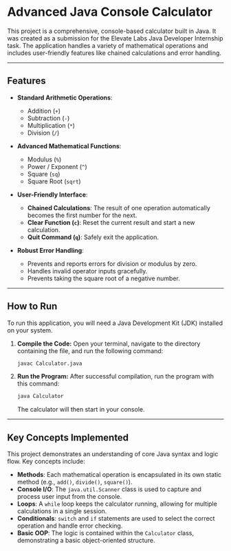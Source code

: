 # Advanced Java Console Calculator

This project is a comprehensive, console-based calculator built in Java. It was created as a submission for the Elevate Labs Java Developer Internship task. The application handles a variety of mathematical operations and includes user-friendly features like chained calculations and error handling.

---

## Features

* **Standard Arithmetic Operations**:
    * Addition (`+`)
    * Subtraction (`-`)
    * Multiplication (`*`)
    * Division (`/`)

* **Advanced Mathematical Functions**:
    * Modulus (`%`)
    * Power / Exponent (`^`)
    * Square (`sq`)
    * Square Root (`sqrt`)

* **User-Friendly Interface**:
    * **Chained Calculations**: The result of one operation automatically becomes the first number for the next.
    * **Clear Function (`c`)**: Reset the current result and start a new calculation.
    * **Quit Command (`q`)**: Safely exit the application.

* **Robust Error Handling**:
    * Prevents and reports errors for division or modulus by zero.
    * Handles invalid operator inputs gracefully.
    * Prevents taking the square root of a negative number.

---

## How to Run

To run this application, you will need a Java Development Kit (JDK) installed on your system.

1.  **Compile the Code:**
    Open your terminal, navigate to the directory containing the file, and run the following command:

    ```bash
    javac Calculator.java
    ```

2.  **Run the Program:**
    After successful compilation, run the program with this command:

    ```bash
    java Calculator
    ```

    The calculator will then start in your console.

---

## Key Concepts Implemented

This project demonstrates an understanding of core Java syntax and logic flow. Key concepts include:

* **Methods**: Each mathematical operation is encapsulated in its own static method (e.g., `add()`, `divide()`, `square()`).
* **Console I/O**: The `java.util.Scanner` class is used to capture and process user input from the console.
* **Loops**: A `while` loop keeps the calculator running, allowing for multiple calculations in a single session.
* **Conditionals**: `switch` and `if` statements are used to select the correct operation and handle error checking.
* **Basic OOP**: The logic is contained within the `Calculator` class, demonstrating a basic object-oriented structure.
